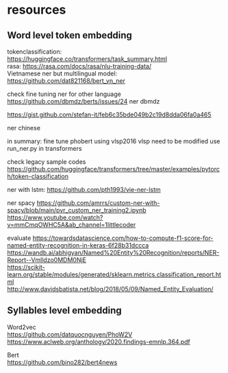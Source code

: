 # resources

## Word level token embedding
tokenclassification: https://huggingface.co/transformers/task_summary.html \
rasa: https://rasa.com/docs/rasa/nlu-training-data/ \
Vietnamese ner but multilingual model: https://github.com/dat821168/bert_vn_ner

check fine tuning ner for other language
https://github.com/dbmdz/berts/issues/24 ner dbmdz

https://gist.github.com/stefan-it/feb6c35bde049b2c19d8dda06fa0a465

ner chinese

in summary: fine tune phobert using vlsp2016
vlsp need to be modified
use run_ner.py in transformers


check legacy sample codes
https://github.com/huggingface/transformers/tree/master/examples/pytorch/token-classification


ner with lstm: https://github.com/pth1993/vie-ner-lstm

ner spacy
https://github.com/amrrs/custom-ner-with-spacy/blob/main/pvr_custom_ner_training2.ipynb
https://www.youtube.com/watch?v=mmCmqOWHC5A&ab_channel=1littlecoder


evaluate
https://towardsdatascience.com/how-to-compute-f1-score-for-named-entity-recognition-in-keras-6f28b31dccca \
https://wandb.ai/abhigyan/Named%20Entity%20Recognition/reports/NER-Report--Vmlldzo0MDM0NjE \
https://scikit-learn.org/stable/modules/generated/sklearn.metrics.classification_report.html \
http://www.davidsbatista.net/blog/2018/05/09/Named_Entity_Evaluation/


## Syllables level embedding

Word2vec \
https://github.com/datquocnguyen/PhoW2V \
https://www.aclweb.org/anthology/2020.findings-emnlp.364.pdf 

Bert \
https://github.com/bino282/bert4news


